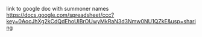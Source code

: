 link to google doc with summoner names https://docs.google.com/spreadsheet/ccc?key=0AocJhXg2kCdQdEhoUlBrOUwyMkRaN3d3Nmw0NU1QZkE&usp=sharing
